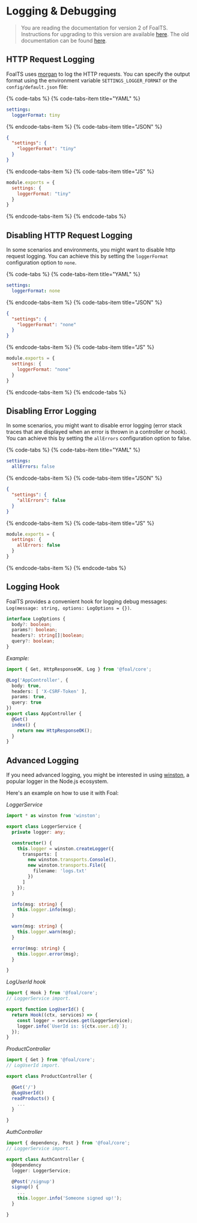 # Logging & Debugging

> You are reading the documentation for version 2 of FoalTS. Instructions for upgrading to this version are available [here](../upgrade-to-v2/index.md). The old documentation can be found [here](https://github.com/FoalTS/foal/tree/v1.x/docs).

## HTTP Request Logging

FoalTS uses [morgan](https://www.npmjs.com/package/morgan) to log the HTTP requests. You can specify the output format using the environment variable `SETTINGS_LOGGER_FORMAT` or the `config/default.json` file:

{% code-tabs %}
{% code-tabs-item title="YAML" %}
```yaml
settings:
  loggerFormat: tiny
```
{% endcode-tabs-item %}
{% code-tabs-item title="JSON" %}
```json
{
  "settings": {
    "loggerFormat": "tiny"
  }
}
```
{% endcode-tabs-item %}
{% code-tabs-item title="JS" %}
```javascript
module.exports = {
  settings: {
    loggerFormat: "tiny"
  }
}
```
{% endcode-tabs-item %}
{% endcode-tabs %}

## Disabling HTTP Request Logging

In some scenarios and environments, you might want to disable http request logging. You can achieve this by setting the `loggerFormat` configuration option to `none`. 

{% code-tabs %}
{% code-tabs-item title="YAML" %}
```yaml
settings:
  loggerFormat: none
```
{% endcode-tabs-item %}
{% code-tabs-item title="JSON" %}
```json
{
  "settings": {
    "loggerFormat": "none"
  }
}
```
{% endcode-tabs-item %}
{% code-tabs-item title="JS" %}
```javascript
module.exports = {
  settings: {
    loggerFormat: "none"
  }
}
```
{% endcode-tabs-item %}
{% endcode-tabs %}

## Disabling Error Logging

In some scenarios, you might want to disable error logging (error stack traces that are displayed when an error is thrown in a controller or hook). You can achieve this by setting the `allErrors` configuration option to false. 

{% code-tabs %}
{% code-tabs-item title="YAML" %}
```yaml
settings:
  allErrors: false
```
{% endcode-tabs-item %}
{% code-tabs-item title="JSON" %}
```json
{
  "settings": {
    "allErrors": false
  }
}
```
{% endcode-tabs-item %}
{% code-tabs-item title="JS" %}
```javascript
module.exports = {
  settings: {
    allErrors: false
  }
}
```
{% endcode-tabs-item %}
{% endcode-tabs %}

## Logging Hook

FoalTS provides a convenient hook for logging debug messages: `Log(message: string, options: LogOptions = {})`.

```typescript
interface LogOptions {
  body?: boolean;
  params?: boolean;
  headers?: string[]|boolean;
  query?: boolean;
}
```

*Example:*
```typescript
import { Get, HttpResponseOK, Log } from '@foal/core';

@Log('AppController', {
  body: true,
  headers: [ 'X-CSRF-Token' ],
  params: true,
  query: true
})
export class AppController {
  @Get()
  index() {
    return new HttpResponseOK();
  }
}
```

## Advanced Logging

If you need advanced logging, you might be interested in using [winston](https://www.npmjs.com/package/winston), a popular logger in the Node.js ecosystem.

Here's an example on how to use it with Foal:

*LoggerService*
```typescript
import * as winston from 'winston';

export class LoggerService {
  private logger: any;

  constructor() {
    this.logger = winston.createLogger({
      transports: [
        new winston.transports.Console(),
        new winston.transports.File({
          filename: 'logs.txt'
        })
      ]
    });
  }

  info(msg: string) {
    this.logger.info(msg);
  }

  warn(msg: string) {
    this.logger.warn(msg);
  }

  error(msg: string) {
    this.logger.error(msg);
  }

}

```

*LogUserId hook*
```typescript
import { Hook } from '@foal/core';
// LoggerService import.

export function LogUserId() {
  return Hook((ctx, services) => {
    const logger = services.get(LoggerService);
    logger.info(`UserId is: ${ctx.user.id}`);
  });
}

```

*ProductController*
```typescript
import { Get } from '@foal/core';
// LogUserId import.

export class ProductController {

  @Get('/')
  @LogUserId()
  readProducts() {
    ...
  }

}

```

*AuthController*
```typescript
import { dependency, Post } from '@foal/core';
// LoggerService import.

export class AuthController {
  @dependency
  logger: LoggerService;

  @Post('/signup')
  signup() {
    ...
    this.logger.info('Someone signed up!');
  }

}

```